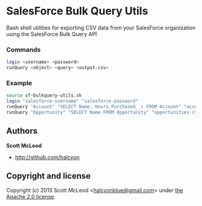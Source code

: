 # SalesForce Bulk Query Utils
Bash shell utilities for exporting CSV data from your SalesForce organization using the SalesForce Bulk Query API

### Commands
```bash
login <username> <password>
runQuery <object> <query> <output.csv>
```

### Example
```bash
source sf-bulkquery-utils.sh
login "salesforce-username" "salesforce-password"
runQuery "Account" "SELECT Name, Hours_Purchased__c FROM Account" "accounts.csv"
runQuery "Opportunity" "SELECT Name FROM Opportunity" "opportunities.csv"
```

## Authors

**Scott McLeod**

+ <http://github.com/halcyon>

## Copyright and license

Copyright (c) 2013 Scott McLeod &lt;halcyonblue@gmail.com&gt; under [the Apache 2.0 license](LICENSE).
